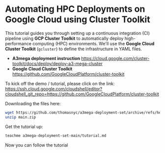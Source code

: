 
# **Automating HPC Deployments on Google Cloud using Cluster Toolkit**

This tutorial guides you through setting up a continuous integration (CI) pipeline using **GCP Cluster Toolkit** to automatically deploy high-performance computing (HPC) environments. We'll use the **Google Cloud Cluster Toolkit** (`gcluster`) to define the infrastructure in YAML files.

* **A3mega deployment instruction**
  https://cloud.google.com/cluster-toolkit/docs/deploy/deploy-a3-mega-cluster
* **Google Cloud Cluster Toolkit**
  https://github.com/GoogleCloudPlatform/cluster-toolkit


To kick off the demo / tutorial, please click on the link:
https://ssh.cloud.google.com/cloudshell/editor?cloudshell_git_repo=https://github.com/GoogleCloudPlatform/cluster-toolkit

Downloading the files here:
```bash
wget https://github.com/thomasnyc/a3mega-deployment-set/archive/refs/heads/main.zip
unzip main.zip
```

Get the tutorial up:
```bash
teachme a3mega-deployment-set-main/tutorial.md
```

Now you can follow the tutorial
